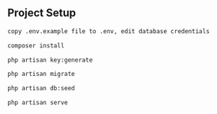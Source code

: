 ## Project Setup

```sh
copy .env.example file to .env, edit database credentials
```

```sh
composer install
```

```sh
php artisan key:generate
```

```sh
php artisan migrate
```

```sh
php artisan db:seed
```

```sh
php artisan serve
```
